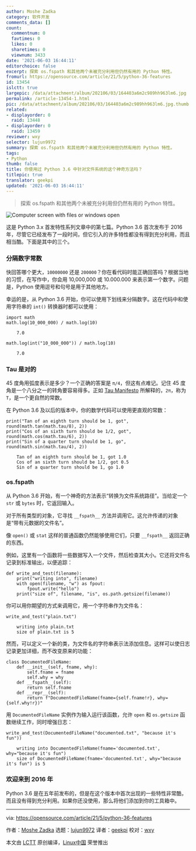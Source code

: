 ```yaml
---
author: Moshe Zadka
category: 软件开发
comments_data: []
count:
  commentnum: 0
  favtimes: 0
  likes: 0
  sharetimes: 0
  viewnum: 3433
date: '2021-06-03 16:44:11'
editorchoice: false
excerpt: 探索 os.fspath 和其他两个未被充分利用但仍然有用的 Python 特性。
fromurl: https://opensource.com/article/21/5/python-36-features
id: 13454
islctt: true
largepic: /data/attachment/album/202106/03/164403a6m2c989hh963lm6.jpg
permalink: /article-13454-1.html
pic: /data/attachment/album/202106/03/164403a6m2c989hh963lm6.jpg.thumb.jpg
related:
- displayorder: 0
  raid: 13448
- displayorder: 0
  raid: 13459
reviewer: wxy
selector: lujun9972
summary: 探索 os.fspath 和其他两个未被充分利用但仍然有用的 Python 特性。
tags:
- Python
thumb: false
title: 你使用过 Python 3.6 中针对文件系统的这个神奇方法吗？
titlepic: true
translator: geekpi
updated: '2021-06-03 16:44:11'
---
```



> 
> 探索 os.fspath 和其他两个未被充分利用但仍然有用的 Python 特性。
> 
> 
> 


![](/data/attachment/album/202106/03/164403a6m2c989hh963lm6.jpg "Computer screen with files or windows open")


这是 Python 3.x 首发特性系列文章中的第七篇。Python 3.6 首次发布于 2016 年，尽管它已经发布了一段时间，但它引入的许多特性都没有得到充分利用，而且相当酷。下面是其中的三个。


### 分隔数字常数


快回答哪个更大，`10000000` 还是 `200000`？你在看代码时能正确回答吗？根据当地的习惯，在写作中，你会用 10,000,000 或 10.000.000 来表示第一个数字。问题是，Python 使用逗号和句号是用于其他地方。


幸运的是，从 Python 3.6 开始，你可以使用下划线来分隔数字。这在代码中和使用字符串的 `int()` 转换器时都可以使用：



```
import math
math.log(10_000_000) / math.log(10)

```


```
    7.0

```


```
math.log(int("10_000_000")) / math.log(10)

```


```
    7.0

```

### Tau 是对的


45 度角用弧度表示是多少？一个正确的答案是 `π/4`，但这有点难记。记住 45 度角是一个八分之一的转角要容易得多。正如 [Tau Manifesto](https://tauday.com/tau-manifesto) 所解释的，`2π`，称为 `Τ`，是一个更自然的常数。


在 Python 3.6 及以后的版本中，你的数学代码可以使用更直观的常数：



```
print("Tan of an eighth turn should be 1, got", round(math.tan(math.tau/8), 2))
print("Cos of an sixth turn should be 1/2, got", round(math.cos(math.tau/6), 2))
print("Sin of a quarter turn should be 1, go", round(math.sin(math.tau/4), 2))

```


```
    Tan of an eighth turn should be 1, got 1.0
    Cos of an sixth turn should be 1/2, got 0.5
    Sin of a quarter turn should be 1, go 1.0

```

### os.fspath


从 Python 3.6 开始，有一个神奇的方法表示“转换为文件系统路径”。当给定一个 `str` 或 `bytes` 时，它返回输入。


对于所有类型的对象，它寻找 `__fspath__` 方法并调用它。这允许传递的对象是“带有元数据的文件名”。


像 `open()` 或 `stat` 这样的普通函数仍然能够使用它们，只要 `__fspath__` 返回正确的东西。


例如，这里有一个函数将一些数据写入一个文件，然后检查其大小。它还将文件名记录到标准输出，以便追踪：



```
def write_and_test(filename):
    print("writing into", filename)
    with open(filename, "w") as fpout:
        fpout.write("hello")
    print("size of", filename, "is", os.path.getsize(filename))

```

你可以用你期望的方式来调用它，用一个字符串作为文件名：



```
write_and_test("plain.txt")

```


```
    writing into plain.txt
    size of plain.txt is 5

```

然而，可以定义一个新的类，为文件名的字符串表示法添加信息。这样可以使日志记录更加详细，而不改变原来的功能：



```
class DocumentedFileName:
    def __init__(self, fname, why):
        self.fname = fname
        self.why = why
    def __fspath__(self):
        return self.fname
    def __repr__(self):
        return f"DocumentedFileName(fname={self.fname!r}, why={self.why!r})"

```

用 `DocumentedFileName` 实例作为输入运行该函数，允许 `open` 和 `os.getsize` 函数继续工作，同时增强日志：



```
write_and_test(DocumentedFileName("documented.txt", "because it's fun"))

```


```
    writing into DocumentedFileName(fname='documented.txt', why="because it's fun")
    size of DocumentedFileName(fname='documented.txt', why="because it's fun") is 5

```

### 欢迎来到 2016 年


Python 3.6 是在五年前发布的，但是在这个版本中首次出现的一些特性非常酷，而且没有得到充分利用。如果你还没使用，那么将他们添加到你的工具箱中。




---


via: <https://opensource.com/article/21/5/python-36-features>


作者：[Moshe Zadka](https://opensource.com/users/moshez) 选题：[lujun9972](https://github.com/lujun9972) 译者：[geekpi](https://github.com/geekpi) 校对：[wxy](https://github.com/wxy)


本文由 [LCTT](https://github.com/LCTT/TranslateProject) 原创编译，[Linux中国](https://linux.cn/) 荣誉推出